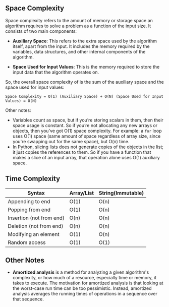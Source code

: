## **Space Complexity**

Space complexity refers to the amount of memory or storage space an algorithm requires to solve a problem as a function of the input size. It consists of two main components:

- **Auxiliary Space**: This refers to the extra space used by the algorithm itself, apart from the input. It includes the memory required by the variables, data structures, and other internal components of the algorithm.

- **Space Used for Input Values**: This is the memory required to store the input data that the algorithm operates on.

So, the overall space complexity of is the sum of the auxiliary space and the space used for input values:

`Space Complexity = O(1) (Auxiliary Space) + O(N) (Space Used for Input Values) = O(N)`

Other notes:
- Variables count as space, but if you’re storing scalars in them, then their space usage is constant. So if you’re not allocating any new arrays or objects, then you’ve got O(1) space complexity. For example: a `for` loop uses O(1) space (same amount of space regardless of array size, since you're swapping out for the same space), but O(n) time.
- In Python, slicing lists does not generate copies of the objects in the list; it just copies the references to them. So if you have a function that makes a slice of an input array, that operation alone uses O(1) auxiliary space.

## **Time Complexity**




| Syntax      | Array/List  | String(Immutable)      | 
| ----------- | ----------- | ----------- | 
| Appending to end | O(1)| O(n) | 
| Popping from end | O(1)| O(n) | 
| Insertion (not from end) | O(n) | O(n) |
| Deletion (not from end) | O(n) | O(n) |
| Modifying an element | O(1) | O(n) |
| Random access | O(1) | O(1) |

## **Other Notes**

- **Amortized analysis** is a method for analyzing a given algorithm's complexity, or how much of a resource, especially time or memory, it takes to execute. The motivation for amortized analysis is that looking at the worst-case run time can be too pessimistic. Instead, amortized analysis averages the running times of operations in a sequence over that sequence.